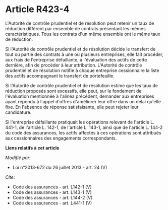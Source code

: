 # Article R423-4

L'Autorité de contrôle prudentiel et de résolution peut retenir un taux de réduction différent par ensemble de contrats
présentant les mêmes caractéristiques. Tous les contrats d'un même ensemble ont le même taux de réduction. 

Si l'Autorité de contrôle prudentiel et de résolution décide le transfert de tout ou partie des contrats à une ou plusieurs
entreprises, elle fait procéder, aux frais de l'entreprise défaillante, à l'évaluation des actifs de cette dernière, afin de
procéder à leur attribution. L'Autorité de contrôle prudentiel et de résolution notifie à chaque entreprise cessionnaire la
liste des actifs accompagnant le transfert de portefeuille. 

Si l'Autorité de contrôle prudentiel et de résolution estime que les taux de réduction proposés sont excessifs, elle peut,
sur le fondement de l'évaluation mentionnée à l'alinéa précédent, demander aux entreprises ayant répondu à l'appel d'offres
d'améliorer leur offre dans un délai qu'elle fixe. En l'absence de réponse satisfaisante, elle peut rejeter leur
candidature. 

Si l'entreprise défaillante pratiquait les opérations relevant de l'article L. 441-1, de l'article L. 142-1, de l'article L.
143-1, ainsi que de l'article L. 144-2 du code des assurances, les actifs affectés à ces opérations sont attribués aux
cessionnaires des engagements correspondants.

**Liens relatifs à cet article**

_Modifié par_:

  - Loi n°2013-672 du 26 juillet 2013 - art. 24 (V)

_Cite_:

  - Code des assurances - art. L142-1 (V)
  - Code des assurances - art. L143-1 (V)
  - Code des assurances - art. L144-2 (V)
  - Code des assurances - art. L441-1 (V)
